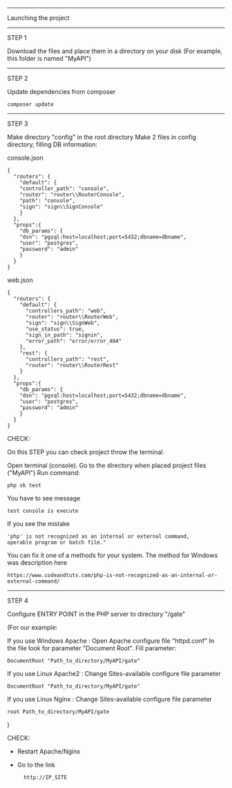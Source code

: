 
******************************************
Launching the project
******************************************

STEP 1

Download the files and place them in a directory on your disk
(For example, this folder is named "MyAPI")

******************************************

STEP 2

Update dependencies from composer

    composer update

******************************************

STEP 3

Make directory "config" in the root directory
Make 2 files in config directory, filling DB information:

console.json

    {
      "routers": {
        "default": {
        "controller_path": "console",
        "router": "router\\RouterConsole",
        "path": "console",
        "sign": "sign\\SignConsole"
        }
      },
      "props":{
        "db_params": {
        "dsn": "pgsql:host=localhost;port=5432;dbname=dbname",
        "user": "postgres",
        "password": "admin"
        }
      }
    }

web.json

    {
      "routers": {
        "default": {
          "controllers_path": "web",
          "router": "router\\RouterWeb",
          "sign": "sign\\SignWeb",
          "use_status": true,
          "sign_in_path": "signin",
          "error_path": "error/error_404"
        },
        "rest": {
          "controllers_path": "rest",
          "router": "router\\RouterRest"
        }
      },
      "props":{
        "db_params": {
        "dsn": "pgsql:host=localhost;port=5432;dbname=dbname",
        "user": "postgres",
        "password": "admin"
        }
      }
    }



CHECK:

On this STEP you can check project throw the terminal.

Open terminal (console).
Go to the directory when placed project files ("MyAPI")
Run command:

    php sk test

You have to see message

    test console is execute

If you see the mistake

    'php' is not recognized as an internal or external command, 
    operable program or batch file."

You can fix it one of a methods for your system.
The method for Windows was description here

    https://www.codeandtuts.com/php-is-not-recognized-as-an-internal-or-external-command/ 

******************************************

STEP 4

Configure ENTRY POINT in the PHP server to directory "/gate"

(For our example:

If you use Windows Apache :
Open Apache configure file "httpd.conf"
In the file look for parameter "Document Root".
Fill parameter:

    DocumentRoot "Path_to_directory/MyAPI/gate" 

If you use Linux Apache2 :
Change Sites-available configure file parameter

    DocumentRoot "Path_to_directory/MyAPI/gate" 

If you use Linux Nginx :
Change Sites-available configure file parameter

    root Path_to_directory/MyAPI/gate 


)

CHECK:

- Restart Apache/Nginx
- Go to the link

        http://IP_SITE
    
    

